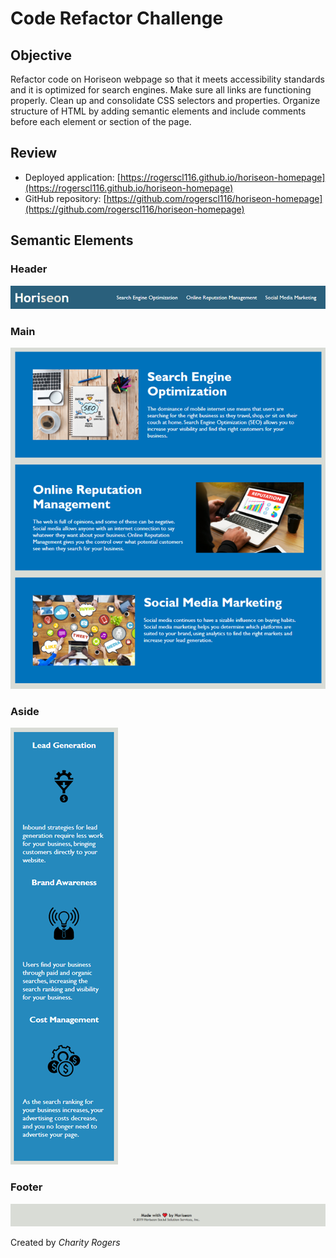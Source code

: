 # Code Refactor Challenge

## Objective

Refactor code on Horiseon webpage so that it meets accessibility standards and it is optimized for search engines. Make sure all links are functioning properly. Clean up and consolidate CSS selectors and properties. Organize structure of HTML by adding semantic elements and include comments before each element or section of the page.

## Review

- Deployed application: [https://rogerscl116.github.io/horiseon-homepage](https://rogerscl116.github.io/horiseon-homepage)   
- GitHub repository: [https://github.com/rogerscl116/horiseon-homepage](https://github.com/rogerscl116/horiseon-homepage)

## Semantic Elements

### Header
![Horiseon Header Element](./assets/screenshots/header-element.png)
### Main
![Horiseon Main Element](./assets/screenshots/main-element.png)
### Aside
![Horiseon Aside Element](./assets/screenshots/aside-element.png)
### Footer
![Horiseon Footer Element](./assets/screenshots/footer-element.png)




Created by *Charity Rogers*
